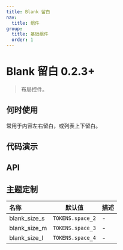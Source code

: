 ```yaml
---
title: Blank 留白
nav:
  title: 组件
group:
  title: 基础组件
  order: 1
---
```


# Blank 留白 <Badge>0.2.3+</Badge>

> 布局控件。

## 何时使用

常用于内容左右留白，或列表上下留白。

## 代码演示

<code src="./__fixtures__/direction.tsx"></code>
<code src="./__fixtures__/size.tsx"></code>

## API

<API hideTitle id="Blank"></API>

## 主题定制

| 名称         | 默认值           | 描述 |
| :----------- | ---------------- | ---- |
| blank_size_s | `TOKENS.space_2` | -    |
| blank_size_m | `TOKENS.space_3` | -    |
| blank_size_l | `TOKENS.space_4` | -    |
